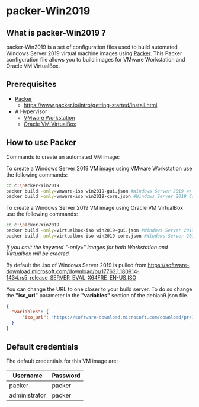 # packer-Win2019

## What is packer-Win2019 ?

packer-Win2019 is a set of configuration files used to build automated Windows Server 2019 virtual machine images using [Packer](https://www.packer.io/).
This Packer configuration file allows you to build images for VMware Workstation and Oracle VM VirtualBox.

## Prerequisites

* [Packer](https://www.packer.io/downloads.html)
  * <https://www.packer.io/intro/getting-started/install.html>
* A Hypervisor
  * [VMware Workstation](https://www.vmware.com/products/workstation-pro.html)
  * [Oracle VM VirtualBox](https://www.virtualbox.org/)

## How to use Packer

Commands to create an automated VM image:

To create a Windows Server 2019 VM image using VMware Workstation use the following commands:

```sh
cd c:\packer-Win2019
packer build -only=vmware-iso win2019-gui.json #Windows Server 2019 w/ GUI
packer build -only=vmware-iso win2019-core.json #Windows Server 2019 Core
```

To create a Windows Server 2019 VM image using Oracle VM VirtualBox use the following commands:

```sh
cd c:\packer-Win2019
packer build -only=virtualbox-iso win2019-gui.json #Windows Server 2019 w/ GUI
packer build -only=virtualbox-iso win2019-core.json #Windows Server 2019 Core
```

*If you omit the keyword "-only=" images for both Workstation and Virtualbox will be created.*

By default the .iso of Windows Server 2019 is pulled from <https://software-download.microsoft.com/download/pr/17763.1.180914-1434.rs5_release_SERVER_EVAL_X64FRE_EN-US.ISO>

You can change the URL to one closer to your build server. To do so change the **"iso_url"** parameter in the **"variables"** section of the debian9.json file.

```json
{
  "variables": {
      "iso_url": "https://software-download.microsoft.com/download/pr/17763.1.180914-1434.rs5_release_SERVER_EVAL_X64FRE_EN-US.ISO"
  }
}
```

## Default credentials

The default credentials for this VM image are:

|Username|Password|
|--------|--------|
|packer|packer|
|administrator|packer|